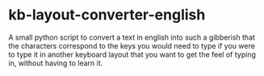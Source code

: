 # kb-layout-converter-english
A small python script to convert a text in english into such a gibberish that the characters correspond to the keys you would need to type if you were to type it in another keyboard layout that you want to get the feel of typing in, without having to learn it.
